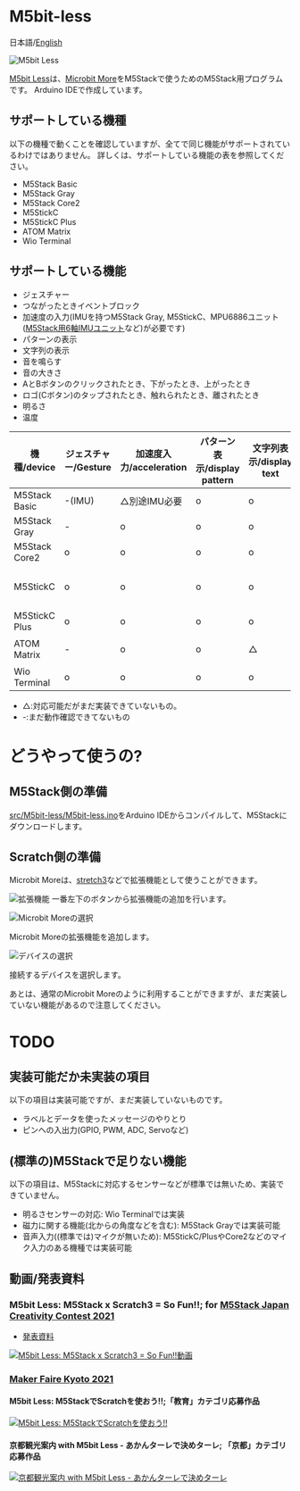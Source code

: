 # M5bit-less
日本語/[English](README_en.md)

![M5bit Less](https://i.gyazo.com/37711fdbdec359e2834c6fbac1eb5bff.png)

[M5bit Less](https://scrapbox.io/M5S/M5bit_Less)は、[Microbit More](https://microbit-more.github.io/)をM5Stackで使うためのM5Stack用プログラムです。
Arduino IDEで作成しています。

## サポートしている機種
以下の機種で動くことを確認していますが、全てで同じ機能がサポートされているわけではありません。
詳しくは、サポートしている機能の表を参照してください。
- M5Stack Basic
- M5Stack Gray
- M5Stack Core2
- M5StickC
- M5StickC Plus
- ATOM Matrix
- Wio Terminal

## サポートしている機能
- ジェスチャー
- つながったときイベントブロック
- 加速度の入力(IMUを持つM5Stack Gray, M5StickC、MPU6886ユニット([M5Stack用6軸IMUユニット](https://www.switch-science.com/catalog/6623/)など)が必要です)
- パターンの表示
- 文字列の表示
- 音を鳴らす
- 音の大きさ
- AとBボタンのクリックされたとき、下がったとき、上がったとき
- ロゴ(Cボタン)のタップされたとき、触れられたとき、離されたとき
- 明るさ
- 温度

|機種/device|ジェスチャー/Gesture|加速度入力/acceleration|パターン表示/display pattern|文字列表示/display text|音を鳴らす/play tone|音の大きさ/sound level|ボタン/button input|明るさ/light intensity|温度/temperature|備考/Note|
|---|---|---|---|---|---|---|---|---|---|---|
|M5Stack Basic|-(IMU)|△別途IMU必要|o|o|o|x|A,B,C(LOGO)|x|△別途IMU必要||
|M5Stack Gray |-|o|o|o|o|x|A,B,C(LOGO)|x|o||
|M5Stack Core2|o|o|o|o|o|x|A,B,C(LOGO)|x|o||
|M5StickC|o|o|o|o|x|o(マイク付きモデル)|A,B|x|o||
|M5StickC Plus|o|o|o|o|o|o|A,B|x|o||
|ATOM Matrix|-|o|o|△|x|x|A|x|o|電波が弱い|
|Wio Terminal|o|o|o|o|o|o|A,B,C(LOGO)|o|o| |
- △:対応可能だがまだ実装できていないもの。
- -:まだ動作確認できてないもの

# どうやって使うの?
## M5Stack側の準備
[src/M5bit-less/M5bit-less.ino](src/M5bit-less/M5bit-less.ino)をArduino IDEからコンパイルして、M5Stackにダウンロードします。

## Scratch側の準備
Microbit Moreは、[stretch3](https://stretch3.github.io/)などで拡張機能として使うことができます。

![拡張機能](https://i.gyazo.com/208ad9cd788d453555267d8901b4050b.png)
一番左下のボタンから拡張機能の追加を行います。

![Microbit Moreの選択](https://i.gyazo.com/4780d7b0da3a260f7e709db4b16334c3.png)

Microbit Moreの拡張機能を追加します。

![デバイスの選択](https://i.gyazo.com/be6c3374e86301eb7874fa0d1ba9575d.png)

接続するデバイスを選択します。

あとは、通常のMicrobit Moreのように利用することができますが、まだ実装していない機能があるので注意してください。

# TODO
## 実装可能だか未実装の項目
以下の項目は実装可能ですが、まだ実装していないものです。
- ラベルとデータを使ったメッセージのやりとり
- ピンへの入出力(GPIO, PWM, ADC, Servoなど)

## (標準の)M5Stackで足りない機能
以下の項目は、M5Stackに対応するセンサーなどが標準では無いため、実装できていません。
- 明るさセンサーの対応: Wio Terminalでは実装
- 磁力に関する機能(北からの角度などを含む): M5Stack Grayでは実装可能
- 音声入力((標準では)マイクが無いため): M5StickC/PlusやCore2などのマイク入力のある機種では実装可能


## 動画/発表資料
### M5bit Less: M5Stack x Scratch3 = So Fun!!; for [M5Stack Japan Creativity Contest 2021](https://protopedia.net/event/22)
- [発表資料](https://protopedia.net/prototype/2395)

[![M5bit Less: M5Stack x Scratch3 = So Fun!!動画](https://img.youtube.com/vi/-Nfu87CjvBU/0.jpg)](https://youtu.be/-Nfu87CjvBU)

### [Maker Faire Kyoto 2021](https://makezine.jp/event/mfk2021/)
#### M5bit Less: M5StackでScratchを使おう!!;「教育」カテゴリ応募作品
[![M5bit Less: M5StackでScratchを使おう!!](https://img.youtube.com/vi/sNwNkEHScCE/0.jpg)](https://www.youtube.com/watch?v=sNwNkEHScCE)

#### 京都観光案内 with M5bit Less - あかんターレで決めターレ; 「京都」カテゴリ応募作品
[![京都観光案内 with M5bit Less - あかんターレで決めターレ](https://img.youtube.com/vi/7ue7GZlBH6Y/0.jpg)](https://www.youtube.com/watch?v=7ue7GZlBH6Y)
